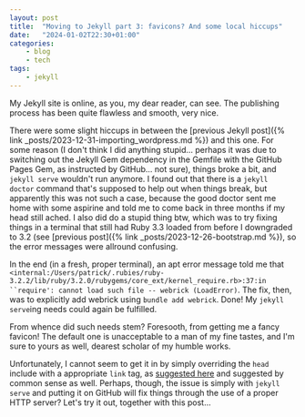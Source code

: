 ```yaml
---
layout: post
title:  "Moving to Jekyll part 3: favicons? And some local hiccups"
date:   "2024-01-02T22:30+01:00"
categories:
    - blog
    - tech
tags:
    - jekyll
---
```


My Jekyll site is online, as you, my dear reader, can see. The publishing process has been quite flawless and smooth, very nice.

There were some slight hiccups in between the [previous Jekyll post]({% link _posts/2023-12-31-importing_wordpress.md %}) and this one.
For some reason (I don't think I did anything stupid... perhaps it was due to switching out the Jekyll Gem dependency in the Gemfile with the GitHub Pages Gem, as instructed by GitHub... not sure), things broke a bit, and `jekyll serve` wouldn't run anymore.
I found out that there is a `jekyll doctor` command that's supposed to help out when things break, but apparently this was not such a case, because the good doctor sent me home with some aspirine and told me to come back in three months if my head still ached.
I also did do a stupid thing btw, which was to try fixing things in a terminal that still had Ruby 3.3 loaded from before I downgraded to 3.2 (see [previous post]({% link _posts/2023-12-26-bootstrap.md %}), so the error messages were allround confusing.

In the end (in a fresh, proper terminal), an apt error message told me that `<internal:/Users/patrick/.rubies/ruby-3.2.2/lib/ruby/3.2.0/rubygems/core_ext/kernel_require.rb>:37:in ``require': cannot load such file -- webrick (LoadError)`.
The fix, then, was to explicitly add webrick using `bundle add webrick`. Done! My `jekyll serve`ing needs could again be fulfilled.

From whence did such needs stem? Foresooth, from getting me a fancy favicon! The default one is unacceptable to a man of my fine tastes, and I'm sure to yours as well, dearest scholar of my humble works.

Unfortunately, I cannot seem to get it in by simply overriding the `head` include with a appropriate `link` tag, as [suggested here](https://medium.com/@xiang_zhou/how-to-add-a-favicon-to-your-jekyll-site-2ac2179cc2ed) and suggested by common sense as well. Perhaps, though, the issue is simply with `jekyll serve` and putting it on GitHub will fix things through the use of a proper HTTP server? Let's try it out, together with this post...